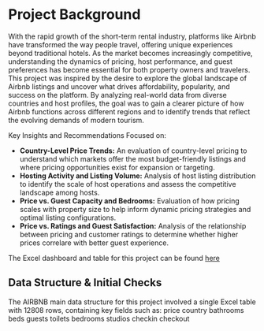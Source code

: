# Project Background
With the rapid growth of the short-term rental industry, platforms like Airbnb have transformed the way people travel, offering unique experiences beyond traditional hotels. As the market becomes increasingly competitive, understanding the dynamics of pricing, host performance, and guest preferences has become essential for both property owners and travelers.
This project was inspired by the desire to explore the global landscape of Airbnb listings and uncover what drives affordability, popularity, and success on the platform. By analyzing real-world data from diverse countries and host profiles, the goal was to gain a clearer picture of how Airbnb functions across different regions and to identify trends that reflect the evolving demands of modern tourism.

Key Insights and Recommendations Focused on:
- **Country-Level Price Trends:** An evaluation of country-level pricing to understand which markets offer the most budget-friendly listings and where pricing opportunities exist for expansion or targeting.
- **Hosting Activity and Listing Volume:** Analysis of host listing distribution to identify the scale of host operations and assess the competitive landscape among hosts.
- **Price vs. Guest Capacity and Bedrooms:** Evaluation of how pricing scales with property size to help inform dynamic pricing strategies and optimal listing configurations.
- **Price vs. Ratings and Guest Satisfaction:** Analysis of the relationship between pricing and customer ratings to determine whether higher prices correlare with better guest experience.

The Excel dashboard and table for this project can be found [here](https://github.com/Numb3rNinja/Excel-Dashboard-and-Table-AIRBNB-Analysis-.git)

## Data Structure & Initial Checks

The AIRBNB main data structure for this project involved a single Excel table with 12808 rows, containing key fields such as:
price
country
bathrooms
beds
guests
toilets
bedrooms
studios
checkin
checkout










